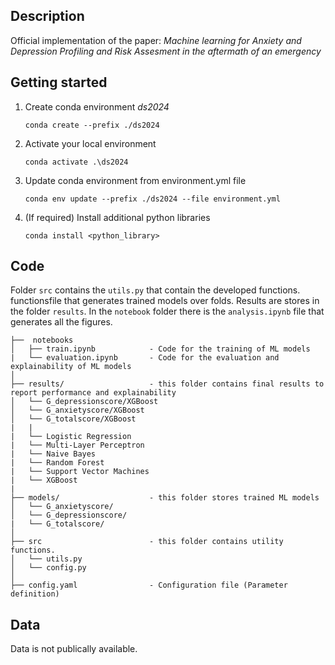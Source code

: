 ## Description
Official implementation of the paper: *Machine learning for Anxiety and Depression Profiling and Risk Assesment in the aftermath of an emergency*

## Getting started

1. Create conda environment *ds2024*
   
   `conda create --prefix ./ds2024`

2. Activate your local environment

    `conda activate .\ds2024`

3. Update conda environment from environment.yml file

    `conda env update --prefix ./ds2024 --file environment.yml`

4. (If required) Install additional python libraries

    `conda install <python_library>`

## Code
Folder `src` contains the `utils.py` that contain the developed functions. functionsfile that generates trained models over folds. Results are stores in the folder `results`. In the `notebook` folder there is the `analysis.ipynb` file that generates all the figures.

```
├──  notebooks
│   ├── train.ipynb            - Code for the training of ML models
|   └── evaluation.ipynb       - Code for the evaluation and explainability of ML models
│
├── results/                   - this folder contains final results to report performance and explainability
│   └── G_depressionscore/XGBoost
│   └── G_anxietyscore/XGBoost
│   └── G_totalscore/XGBoost
|   |
|   └── Logistic Regression
|   └── Multi-Layer Perceptron
|   └── Naive Bayes
|   └── Random Forest
|   └── Support Vector Machines
|   └── XGBoost
|
├── models/                    - this folder stores trained ML models
│   └── G_anxietyscore/
│   └── G_depressionscore/
|   └── G_totalscore/
│
├── src                        - this folder contains utility functions.
│   └── utils.py
│   └── config.py
│
├── config.yaml                - Configuration file (Parameter definition)
```

## Data
Data is not publically available.
    







